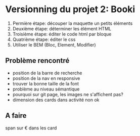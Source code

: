 # Versionning du projet 2: Booki

1. Permière étape: découper la maquette un petits éléments
2. Deuxième étape: déterminer les élément HTML
3. Troisième étape: éditer le code html par bloque
4. Quatrième étape: éditer le css
5. Utiliser le BEM (Bloc, Element, Modifier)

## Problème rencontré

- position de la barre de recherche
- position de la nav en responsive
- trouver la bonne taille de la font
- problème au niveau sémantique
- pourquoi sur git page, les images ne s'affichent pas?
- dimension des cards dans activité non ok

## A faire

span sur € dans les card